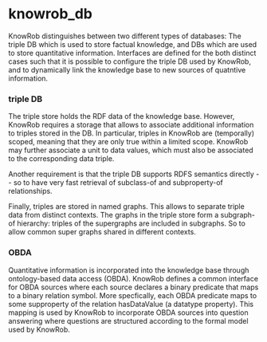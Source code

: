knowrob_db
=======

KnowRob distinguishes between two different types of databases:
The triple DB which is used to store factual knowledge,
and DBs which are used to store quantitative information.
Interfaces are defined for the both distinct cases such
that it is possible to configure the triple DB used by KnowRob,
and to dynamically link the knowledge base to new sources
of quatntive information.

### triple DB

The triple store holds the RDF data of the knowledge base.
However, KnowRob requires a storage that allows to associate
additional information to triples stored in the DB.
In particular, triples in KnowRob are (temporally) scoped,
meaning that they are only true within a limited scope.
KnowRob may further associate a unit to data values,
which must also be associated to the corresponding data triple.

Another requirement is that the triple DB supports RDFS semantics
directly -- so to have very fast retrieval of subclass-of and
subproperty-of relationships.

Finally, triples are stored in named graphs.
This allows to separate triple data from distinct contexts.
The graphs in the triple store form a subgraph-of hierarchy:
triples of the supergraphs are included in subgraphs.
So to allow common super graphs shared in different contexts.

### OBDA

Quantitative information is incorporated into the knowledge base
through ontology-based data access (OBDA).
KnowRob defines a common interface for OBDA sources where
each source declares a binary predicate that maps to a binary
relation symbol.
More specfically, each OBDA predicate maps to some supproperty
of the relation hasDataValue (a datatype property).
This mapping is used by KnowRob to incorporate OBDA sources
into question answering where questions are structured according to
the formal model used by KnowRob.

